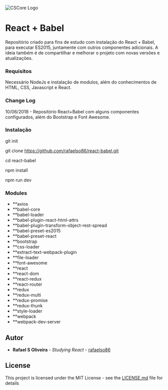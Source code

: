 ![CSCore Logo](https://cdn-images-1.medium.com/max/1200/1*6ItHoU8x6M-m7-Pt2UG7cw.png)

#  React + Babel

Repositório criado para fins de estudo com instalação do React + Babel, para executar ES2015, juntamente com outros componentes adicionais. A ideia também é de compartilhar e melhorar o projeto com novas versões e atualizações.

### Requisitos

Necessário NodeJs e instalação de modulos, além do conhecimentos de HTML, CSS, Javascript e React.

### Change Log
10/06/2018 - Repositório React+Babel com alguns componentes configurados, além do Bootstrap e Font Awesome.

### Instalação

git init

git clone https://github.com/rafaelso86/react-babel.git

cd react-babel

npm install

npm run dev

### Modules

- **axios
- **babel-core
- **babel-loader
- **babel-plugin-react-html-attrs
- **babel-plugin-transform-object-rest-spread
- **babel-preset-es2015
- **babel-preset-react
- **bootstrap
- **css-loader
- **extract-text-webpack-plugin
- **file-loader
- **font-awesome
- **react
- **react-dom
- **react-redux
- **react-router
- **redux
- **redux-multi
- **redux-promise
- **redux-thunk
- **style-loader
- **webpack
- **webpack-dev-server

## Autor

* **Rafael S Oliveira** - *Studying React* - [rafaelso86](https://github.com/rafaelso86)

## License

This project is licensed under the MIT License - see the [LICENSE.md](LICENSE.md) file for details
